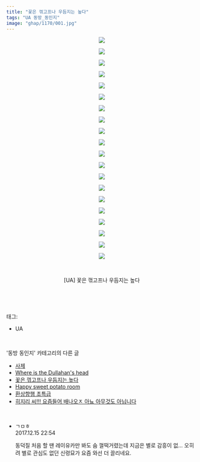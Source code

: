 ```yaml
---
title: "꽃은 꺾고프나 우듬지는 높다"
tags: "UA 동방_동인지"
image: "ghap/1170/001.jpg"
---
```

<div class="article">
<p style="text-align: center; clear: none; float: none;"><img src="{{ site.nasurl }}/ghap/1170/001.jpg"/></p>
<p style="text-align: center; clear: none; float: none;"><img src="{{ site.nasurl }}/ghap/1170/002.jpg"/></p>
<p style="text-align: center; clear: none; float: none;"><img src="{{ site.nasurl }}/ghap/1170/003.jpg"/></p>
<p style="text-align: center; clear: none; float: none;"><img src="{{ site.nasurl }}/ghap/1170/004.jpg"/></p>
<p style="text-align: center; clear: none; float: none;"><img src="{{ site.nasurl }}/ghap/1170/005.jpg"/></p>
<p style="text-align: center; clear: none; float: none;"><img src="{{ site.nasurl }}/ghap/1170/006.jpg"/></p>
<p style="text-align: center; clear: none; float: none;"><img src="{{ site.nasurl }}/ghap/1170/007.jpg"/></p>
<p style="text-align: center; clear: none; float: none;"><img src="{{ site.nasurl }}/ghap/1170/008.jpg"/></p>
<p style="text-align: center; clear: none; float: none;"><img src="{{ site.nasurl }}/ghap/1170/009.jpg"/></p>
<p style="text-align: center; clear: none; float: none;"><img src="{{ site.nasurl }}/ghap/1170/010.jpg"/></p>
<p style="text-align: center; clear: none; float: none;"><img src="{{ site.nasurl }}/ghap/1170/011.jpg"/></p>
<p style="text-align: center; clear: none; float: none;"><img src="{{ site.nasurl }}/ghap/1170/012.jpg"/></p>
<p style="text-align: center; clear: none; float: none;"><img src="{{ site.nasurl }}/ghap/1170/013.jpg"/></p>
<p style="text-align: center; clear: none; float: none;"><img src="{{ site.nasurl }}/ghap/1170/014.jpg"/></p>
<p style="text-align: center; clear: none; float: none;"><img src="{{ site.nasurl }}/ghap/1170/015.jpg"/></p>
<p style="text-align: center; clear: none; float: none;"><img src="{{ site.nasurl }}/ghap/1170/016.jpg"/></p>
<p style="text-align: center; clear: none; float: none;"><img src="{{ site.nasurl }}/ghap/1170/017.jpg"/></p>
<p style="text-align: center; clear: none; float: none;"><img src="{{ site.nasurl }}/ghap/1170/018.jpg"/></p>
<p style="text-align: center; clear: none; float: none;"><img src="{{ site.nasurl }}/ghap/1170/019.jpg"/></p>
<p style="text-align: center; clear: none; float: none;"><img src="{{ site.nasurl }}/ghap/1170/020.jpg"/></p>
<p style="text-align: center; clear: none; float: none;"><br/></p>
<p style="text-align: center; clear: none; float: none;">[UA] 꽃은 꺾고프나 우듬지는 높다</p>
<p><br/></p>
</div><br/>
<div class="tagTrail">
<p>태그: </p>
<ul>
<li>UA</li>
</ul>
</div><br/>
<div class="another">
<p>'동방 동인지' 카테고리의 다른 글</p>
<ul>
<li><a href="/2016-07-28-ghap_1172">사제</a></li>
<li><a href="/2016-07-28-ghap_1171">Where is the Dullahan's head</a></li>
<li><a href="/2016-07-28-ghap_1170">꽃은 꺾고프나 우듬지는 높다</a></li>
<li><a href="/2016-07-28-ghap_1169">Happy sweet potato room</a></li>
<li><a href="/2016-07-28-ghap_1168">환상향행 초특급</a></li>
<li><a href="/2016-07-28-ghap_1167">히지리 씨!!! 요즘들어 배나오ㅈ 아뇨 아무것도 아닙니다</a></li>
</ul>
</div><br/>
<div class="cb_module cb_fluid">
<div class="cb_wrt cb_profile">
<div class="comment">
<ul>
<li class="cb_thumb_off" id="comment15152986">
<div class="cb_comment_area">
<div class="cb_info_area">
<div class="cb_section">
<span class="cb_nick_name">ㄱㅁㅎ</span>
</div>
<div class="cb_section">
<span class="cb_date">2017.12.15 22:54 </span>
</div>
</div>
<div class="cb_dsc_comment">
<p class="cb_dsc">
											동덕질 처음 할 땐 레이유카만 봐도 숨 껄떡거렸는데 지금은 별로 감흥이 없... 오히려 별로 관심도 없던 신령묘가 요즘 와선 더 끌리네요.
										</p>
</div>
</div></li>
</ul>
</div>
</div><!-- commentList close -->
</div><br/>
